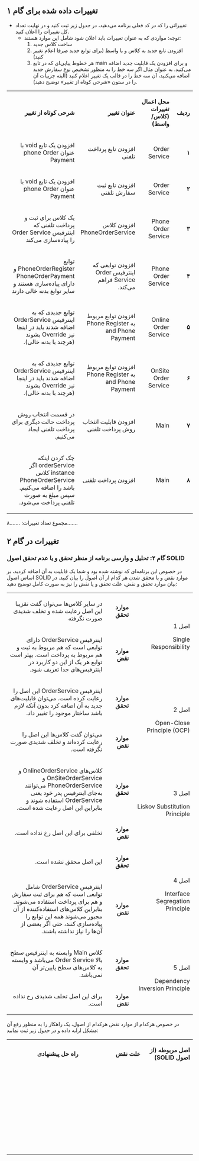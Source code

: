 ## تغییرات داده شده برای گام ۱
-	تغییراتی را که در کد فعلی برنامه می‌دهید، در جدول زیر ثبت کنید و در نهایت تعداد کل تغییرات را اعلان کنید.
    - توجه: مواردی که به عنوان تغییرات باید اعلان شود شامل این موارد هستند:
      1. ساخت کلاس جدید
      2. افزودن تابع جدید به کلاس و یا واسط (برای توابع جدید صرفا اعلام تغییر کنید)
      3. هر خطوط پیاپی‌ای که در تابع main و برای افزودن یک قابلیت جدید اضافه می‌کنید. به عنوان مثال اگر سه خط را به منظور تشخیص نوع سفارش جدید اضافه می‌کنید، آن سه خط را در قالب یک تغییر اعلام کنید (البته جزییات آن را در ستون «شرحی کوتاه از تغییر» توضیح دهید).

<table dir='rtl'>
<tbody>
<tr>
<td width="64">
<p><strong>ردیف</strong></p>
</td>
<td width="198">
<p><strong>محل اعمال تغییرات (کلاس/واسط)</strong></p>
</td>
<td width="141">
<p><strong>عنوان تغییر</strong></p>
</td>
<td width="292">
<p><strong>شرحی کوتاه از تغییر</strong></p>
</td>
</tr>
<tr>
<td width="64">
<p><strong>۱</strong></p>
</td>
<td width="198">
<p>Order Service</p>
</td>
<td width="141">
<p>افزودن تابع پرداخت تلفنی</p>
</td>
<td width="292">
<p>افزودن یک تابع void با عنوان phone Order Payment</p>
</td>
</tr>
<tr>
<td width="64">
<p><strong>۲</strong></p>
</td>
<td width="198">
<p>Order Service</p>
</td>
<td width="141">
<p>افزودن تابع ثبت سفارش تلفتی</p>
</td>
<td width="292">
<p>افزودن یک تابع void با عنوان phone Order Payment</p>
</td>
</tr>
<tr>
<td width="64">
<p><strong>۳</strong></p>
</td>
<td width="198">
<p>Phone Order Service</p>
</td>
<td width="141">
<p>افزودن کلاس PhoneOrderService</p>
</td>
<td width="292">
<p>یک کلاس برای ثبت و پرداخت تلفنی که اینترفیس Order Service را پیاده‌سازی می‌کند</p>
</td>
</tr>
<tr>
<td width="64">
<p><strong>۴</strong></p>
</td>
<td width="198">
<p>Phone Order Service</p>
</td>
<td width="141">
<p>افزودن توابعی که اینترفیس Order Service فراهم می‌کند. </p>
</td>
<td width="292">
<p>توابع PhoneOrderRegister و PhoneOrderPayment دارای پیاده‌سازی هستند و سایر توابع بدنه خالی دارند</p>
</td>
</tr>
    <tr>
<td width="64">
<p><strong>۵</strong></p>
</td>
<td width="198">
<p>Online Order Service</p>
</td>
<td width="141">
<p>افزودن توابع مربوط به Phone Register and Phone Payment </p>
</td>
<td width="292">
<p>توابع جدیدی که به اینترفیس OrderService اضافه شدند باید در اینجا نیز Override بشوند (هرچند با بدنه خالی).</p>
</td>
</tr>
    <tr>
<td width="64">
<p><strong>۶</strong></p>
</td>
<td width="198">
<p>OnSite Order Service</p>
</td>
<td width="141">
<p> افزودن توابع مربوط به Phone Register and Phone Payment </p>
</td>
<td width="292">
<p>توابع جدیدی که به اینترفیس OrderService اضافه شدند باید در اینجا نیز Override بشوند (هرچند با بدنه خالی).</p>
</td>
</tr>
<tr>
<td width="64">
<p><strong>۷</strong></p>
</td>
<td width="198">
<p>Main</p>
</td>
<td width="141">
<p>افزودن قابلیت انتخاب روش پرداخت تلفنی</p>
</td>
<td width="292">
<p>در قسمت انتخاب روش پرداخت حالت دیگری برای پرداخت تلفنی ایجاد می‌کنیم.</p>
</td>
</tr>
<tr>
<td width="64">
<p><strong>۸</strong></p>
</td>
<td width="198">
<p>Main</p>
</td>
<td width="141">
<p>افزودن پرداخت تلفنی</p>
</td>
<td width="292">
<p>چک کردن اینکه orderService اگر instance کلاس PhoneOrderService باشد را اضافه می‌کنیم. سپس مبلغ به صورت تلفنی پرداخت می‌شود.</p>
</td>
</tr>
</tbody>
</table>

مجموع تعداد تغییرات: .......۸.......
## تغییرات در گام ۲
### گام ۲: تحلیل و وارسی برنامه از منظر تحقق و یا عدم تحقق اصول SOLID
در خصوص این برنامه‌ای که نوشته شده بود و شما یک قابلیت به آن اضافه کردید، بر اساس اصول SOLID موارد نقض و یا محقق شدن هر کدام از آن اصول را بیان کنید. در بیان موارد تحقق و نقض، علت تحقق و یا نقض را نیز به صورت کامل توضیح دهید:
<table dir='rtl'>
<tbody>
<tr>
<td rowspan="2" width="240">
<p>اصل 1</p>
<p>Single Responsibility</p>
</td>
<td width="95">
<p><strong>موارد تحقق</strong></p>
</td>
<td width="454">
<p>در سایر کلاس‌ها می‌توان گفت تقزیبا این اصل رعایت شده و تخلف شدیدی صورت نگرفته</p>
</td>
</tr>
<tr>
<td>
<p><strong>موارد نقض</strong></p>
</td>
<td>
<p>اینترفیس OrderService دارای توابعی است که هم مربوط به ثبت و هم مربوط به پرداخت است. بهتر است توابع هر یک از این دو کاربرد در اینترفیس‌های جدا تعریف شود.</p>
</td>
</tr>
<tr>
<td rowspan="2">
<p>اصل 2</p>
<p>Open-Close Principle (OCP)</p>
</td>
<td>
<p><strong>موارد تحقق</strong></p>
</td>
<td>
<p>اینترفیس OrderService این اصل را رعایت کرده است. می‌توان قابلیت‌های جدید به آن اضافه کرد بدون آنکه لازم باشد ساختار موجود را تغییر داد.</p>
</td>
</tr>
<tr>
<td>
<p><strong>موارد نقض</strong></p>
</td>
<td>
<p>می‌توان گفت کلاس‌ها این اصل را رعایت کرده‌اند و تخلف شدیدی صورت نگرفته است.</p>
</td>
</tr>
<tr>
<td rowspan="2">
<p>اصل 3</p>
<p>Liskov Substitution Principle</p>
</td>
<td>
<p><strong>موارد تحقق</strong></p>
</td>
<td>
<p>کلاس‌های OnlineOrderService و OnSiteOrderService و PhoneOrderService می‌توانند به‌جای اینترفیس پدر خود یعنی OrderService استفاده شوند و بنابراین این اصل رعایت شده است.</p>
</td>
</tr>
<tr>
<td>
<p><strong>موارد نقض</strong></p>
</td>
<td>
<p>تخلفی برای این اصل رخ نداده است.</p>
</td>
</tr>
<tr>
<td rowspan="2">
<p>اصل 4</p>
<p>Interface Segregation Principle</p>
</td>
<td>
<p><strong>موارد تحقق</strong></p>
</td>
<td>
<p>این اصل محقق نشده است.</p>
</td>
</tr>
<tr>
<td>
<p><strong>موارد نقض</strong></p>
</td>
<td>
<p>اینترفیس OrderService شامل توابعی است که هم برای ثبت سفارش و هم برای پرداخت استفاده می‌شوند. بنابراین کلاس‌های استفاده‌کننده از آن مجبور می‌شوند همه این توابع را پیاده‌سازی کنند، حتی اگر بعضی از آن‌ها را نیاز نداشته باشند.</p>
</td>
</tr>
<tr>
<td rowspan="2">
<p>اصل 5</p>
<p>Dependency Inversion Principle</p>
</td>
<td>
<p><strong>موارد تحقق</strong></p>
</td>
<td>
<p>کلاس Main وابسته به اینترفیس سطح بالا Order Service می‌باشد و وابسته به کلاس‌های سطح پایین‌تر آن نمی‌باشد.</p>
</td>
</tr>
<tr>
<td>
<p><strong>موارد نقض</strong></p>
</td>
<td>
<p>برای این اصل تخلف شدیدی رخ نداده است.</p>
</td>
</tr>
</tbody>
</table>

در خصوص هرکدام از موارد نقض هرکدام از اصول، یک راهکار را به منظور رفع آن مشکل ارایه داده و در جدول زیر ثبت نمایید:

<table dir='rtl'>
<tbody>
<tr>
<td width="168">
<p><strong>اصل مربوطه (از اصول </strong><strong>SOLID</strong><strong>)</strong></p>
</td>
<td width="246">
<p><strong>علت نقض</strong></p>
</td>
<td width="284">
<p><strong>راه حل پیشنهادی</strong></p>
</td>
</tr>
<tr>
<td width="168">
<p>&nbsp;</p>
</td>
<td width="246">
<p>&nbsp;</p>
</td>
<td width="284">
<p>&nbsp;</p>
</td>
</tr>
<tr>
<td width="168">
<p>&nbsp;</p>
</td>
<td width="246">
<p>&nbsp;</p>
</td>
<td width="284">
<p>&nbsp;</p>
</td>
</tr>
<tr>
<td width="168">
<p>&nbsp;</p>
</td>
<td width="246">
<p>&nbsp;</p>
</td>
<td width="284">
<p>&nbsp;</p>
</td>
</tr>
<tr>
<td width="168">
<p>&nbsp;</p>
</td>
<td width="246">
<p>&nbsp;</p>
</td>
<td width="284">
<p>&nbsp;</p>
</td>
</tr>
</tbody>
</table>


